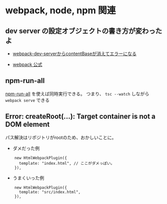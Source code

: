 # webpack, node, npm 関連

## dev server の設定オブジェクトの書き方が変わったよ

- [webpack-dev-serverからcontentBaseが消えてエラーになる](https://zenn.dev/miz_dev/articles/fbd8c297601022)

- [webpack 公式](https://github.com/webpack/webpack-dev-server/blob/master/migration-v4.md)

## npm-run-all

[npm-run-all](https://github.com/mysticatea/npm-run-all) を使えば同時実行できる。
つまり、 `tsc --watch` しながら `webpack serve` できる

## Error: createRoot(...): Target container is not a DOM element

パス解決はリポジトリがrootのため、おかしいことに。

- ダメだった例

```JS
    new HtmlWebpackPlugin({
      template: "index.html", // ここがダメっぽい。
    }),
```

- うまくいった例

```JS
    new HtmlWebpackPlugin({
      template: "src/index.html", 
    }),
```
